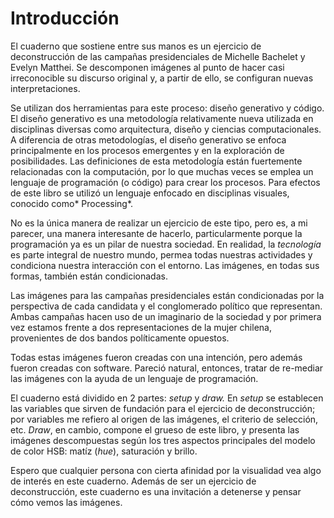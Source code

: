 Introducción
============

El cuaderno que sostiene entre sus manos es un ejercicio de deconstrucción de
las campañas presidenciales de Michelle Bachelet y Evelyn Matthei. Se
descomponen imágenes al punto de hacer casi irreconocible su discurso original
y, a partir de ello, se configuran nuevas interpretaciones.

Se utilizan dos herramientas para este proceso: diseño generativo y código. El
diseño generativo es una metodología relativamente nueva utilizada en
disciplinas diversas como arquitectura, diseño y ciencias computacionales. A
diferencia de otras metodologías, el diseño generativo se enfoca principalmente
en los procesos emergentes y en la exploración de posibilidades. Las
definiciones de esta metodología están fuertemente relacionadas con la
computación, por lo que muchas veces se emplea un lenguaje de programación (o
código) para crear los procesos. Para efectos de este libro se utilizó un
lenguaje enfocado en disciplinas visuales, conocido como* Processing*.

No es la única manera de realizar un ejercicio de este tipo, pero es, a mi
parecer, una manera interesante de hacerlo, particularmente porque la
programación ya es un pilar de nuestra sociedad. En realidad, la *tecnología* es
parte integral de nuestro mundo, permea todas nuestras actividades y condiciona
nuestra interacción con el entorno. Las imágenes, en todas sus formas, también
están condicionadas.

Las imágenes para las campañas presidenciales están condicionadas por la
perspectiva de cada candidata y el conglomerado político que representan. Ambas
campañas hacen uso de un imaginario de la sociedad y por primera vez estamos
frente a dos representaciones de la mujer chilena, provenientes de dos bandos
políticamente opuestos.

Todas estas imágenes fueron creadas con una intención, pero además fueron
creadas con software. Pareció natural, entonces, tratar de re-mediar las
imágenes con la ayuda de un lenguaje de programación.

El cuaderno está dividido en 2 partes: *setup* y *draw.* En *setup* se
establecen las variables que sirven de fundación para el ejercicio de
deconstrucción; por variables me refiero al origen de las imágenes, el criterio
de selección, etc. *Draw*, en cambio, compone el grueso de este libro, y
presenta las imágenes descompuestas según los tres aspectos principales del
modelo de color HSB: matíz (*hue*), saturación y brillo.

Espero que cualquier persona con cierta afinidad por la visualidad vea algo de
interés en este cuaderno. Además de ser un ejercicio de deconstrucción, este
cuaderno es una invitación a detenerse y pensar cómo vemos las imágenes.






